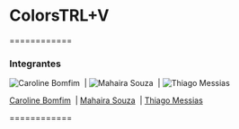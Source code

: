 # ColorsTRL+V #

============

### Integrantes

![Caroline Bomfim](https://media.licdn.com/mpr/mpr/shrink_120_120/p/7/000/1e9/0c6/2023591.jpg)&nbsp; | ![Mahaira Souza](https://media.licdn.com/mpr/mpr/shrink_120_120/AAEAAQAAAAAAAAB2AAAAJDFjYTYzNGY1LWRhYzctNDU4My05ZmQyLTkxODZjMjAyYTYxYQ.jpg)&nbsp; | ![Thiago Messias](https://media.licdn.com/mpr/mpr/shrink_120_120/p/5/005/01e/3f7/27b4e6d.jpg)&nbsp;

[Caroline Bomfim](https://github.com/CarolineBomfim)&nbsp; | [Mahaira Souza](https://github.com/5614)&nbsp; | [Thiago Messias](https://github.com/messiasthi)&nbsp;

============
